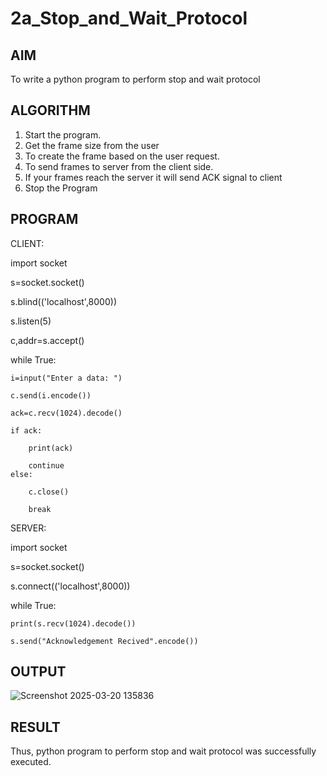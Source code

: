 # 2a_Stop_and_Wait_Protocol
## AIM 
To write a python program to perform stop and wait protocol
## ALGORITHM
1. Start the program.
2. Get the frame size from the user
3. To create the frame based on the user request.
4. To send frames to server from the client side.
5. If your frames reach the server it will send ACK signal to client
6. Stop the Program
## PROGRAM
 
CLIENT: 
 
import socket 

s=socket.socket() 

s.blind(('localhost',8000))

s.listen(5) 

c,addr=s.accept() 

while True: 

    i=input("Enter a data: ") 
    
    c.send(i.encode()) 

    ack=c.recv(1024).decode() 
    
    if ack: 
    
        print(ack) 
        
        continue 
    else: 
    
        c.close() 
        
        break 

 
SERVER: 
 
import socket 

s=socket.socket() 

s.connect(('localhost',8000)) 

while True: 

    print(s.recv(1024).decode()) 
    
    s.send("Acknowledgement Recived".encode())
    
## OUTPUT

![Screenshot 2025-03-20 135836](https://github.com/user-attachments/assets/e586aaf6-d51d-4f5a-af07-18d389822a8b)

## RESULT
Thus, python program to perform stop and wait protocol was successfully executed.
